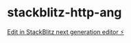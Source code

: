 # stackblitz-http-ang

[Edit in StackBlitz next generation editor ⚡️](https://stackblitz.com/~/github.com/dev-shreya/stackblitz-http-ang)